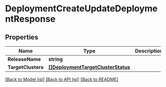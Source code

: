 # DeploymentCreateUpdateDeploymentResponse

## Properties

Name | Type | Description | Notes
------------ | ------------- | ------------- | -------------
**ReleaseName** | **string** |  | [optional] 
**TargetClusters** | [**[]DeploymentTargetClusterStatus**](deployment.TargetClusterStatus.md) |  | [optional] 

[[Back to Model list]](../README.md#documentation-for-models) [[Back to API list]](../README.md#documentation-for-api-endpoints) [[Back to README]](../README.md)


